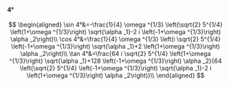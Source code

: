 #### 4°

$$
\begin{aligned}
\sin 4°&=-\frac{1}{4} \omega ^{1/3} \left(\sqrt{2} 5^{1/4} \left(1+\omega ^{1/3}\right) \sqrt{\alpha _1}-2 i \left(-1+\omega ^{1/3}\right) \alpha _2\right)\\
\cos 4°&=\frac{1}{4} \omega ^{1/3} \left(i \sqrt{2} 5^{1/4} \left(-1+\omega ^{1/3}\right) \sqrt{\alpha _1}+2 \left(1+\omega ^{1/3}\right) \alpha _2\right)\\
\tan 4°&=\frac{64 i \sqrt{2} 5^{1/4} \left(1+\omega ^{1/3}\right) \sqrt{\alpha _1}+128 \left(-1+\omega ^{1/3}\right) \alpha _2}{64 \left(\sqrt{2} 5^{1/4}
\left(-1+\omega ^{1/3}\right) \sqrt{\alpha _1}-2 i \left(1+\omega ^{1/3}\right) \alpha _2\right)}\\
\end{aligned}
$$

